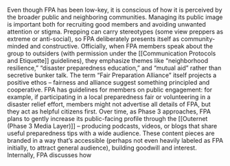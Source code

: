 Even though FPA has been low-key, it is conscious of how it is perceived by the broader public and neighboring communities. Managing its public image is important both for recruiting good members and avoiding unwanted attention or stigma. Prepping can carry stereotypes (some view preppers as extreme or anti-social), so FPA deliberately presents itself as community-minded and constructive. Officially, when FPA members speak about the group to outsiders (with permission under the [[Communication Protocols and Etiquette]] guidelines), they emphasize themes like “neighborhood resilience,” “disaster preparedness education,” and “mutual aid” rather than secretive bunker talk. The term “Fair Preparation Alliance” itself projects a positive ethos – fairness and alliance suggest something principled and cooperative. FPA has guidelines for members on public engagement: for example, if participating in a local preparedness fair or volunteering in a disaster relief effort, members might not advertise all details of FPA, but they act as helpful citizens first. Over time, as Phase 3 approaches, FPA plans to gently increase its public-facing profile through the [[Outernet (Phase 3 Media Layer)]] – producing podcasts, videos, or blogs that share useful preparedness tips with a wide audience. These content pieces are branded in a way that’s accessible (perhaps not even heavily labeled as FPA initially, to attract general audience), building goodwill and interest. Internally, FPA discusses how